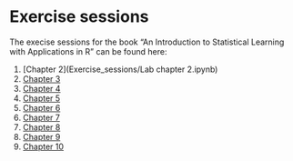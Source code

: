 # Exercise sessions

The execise sessions for the book “An Introduction to Statistical Learning with Applications in R” can be found here:

1. [Chapter 2](Exercise_sessions/Lab chapter 2.ipynb)
1. [Chapter 3]()
1. [Chapter 4]()
1. [Chapter 5]()
1. [Chapter 6]()
1. [Chapter 7]()
1. [Chapter 8]()
1. [Chapter 9]()
1. [Chapter 10]()
